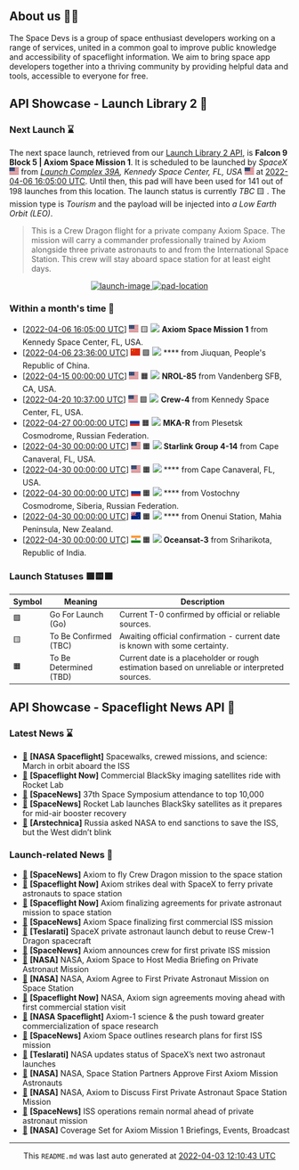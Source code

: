 ## About us 🧑‍🚀
The Space Devs is a group of space enthusiast developers working on a range of
services, united in a common goal to improve public knowledge and accessibility
of spaceflight information. We aim to bring space app developers together into a
thriving community by providing helpful data and tools, accessible to everyone
for free.

## API Showcase - Launch Library 2 🚀

### Next Launch ⌛
The next space launch, retrieved from our
<a href="https://thespacedevs.com/llapi">Launch Library 2 API</a>, is
**Falcon 9 Block 5 | Axiom Space Mission 1**. It is scheduled to be launched by *SpaceX*
<img width="17" src="https://raw.githubusercontent.com/lipis/flag-icons/main/flags/4x3/us.svg" />
from *<a href="https://en.wikipedia.org/wiki/Kennedy_Space_Center_Launch_Complex_39#Launch_Pad_39A">Launch Complex 39A</a>, Kennedy Space Center, FL, USA*
<img width="17" src="https://raw.githubusercontent.com/lipis/flag-icons/main/flags/4x3/us.svg" />
at <a href="https://www.timeanddate.com/worldclock/fixedtime.html?iso=20220406T160500">2022-04-06 16:05:00 UTC</a>.  Until
then, this pad will have been used for 141
out of 198 launches from this location. The launch status is currently
*TBC* 🟨 . The mission type is
*Tourism* and the payload will be injected
into *a Low Earth Orbit
(LEO)*.
<br>
<blockquote>
  This is a Crew Dragon flight for a private company Axiom Space. The mission will carry a commander professionally trained by Axiom alongside three private astronauts to and from the International Space Station. This crew will stay aboard space station for  at least eight days.
</blockquote>

<p float="left" align="center">
  <a href="https://en.wikipedia.org/wiki/Falcon_9" >
    <img alt="launch-image" height="200" src="https://spacelaunchnow-prod-east.nyc3.digitaloceanspaces.com/media/launch_images/falcon2520925_image_20210310075447.jpeg" />
  </a>
  <a href="http://maps.google.com/maps?q=28.608+N,+80.604+W" >
    <img alt="pad-location" height="200" src="https://spacelaunchnow-prod-east.nyc3.digitaloceanspaces.com/media/launch_images/location_27_20200803142447.jpg"  />
  </a>
</p>

### Within a month's time 📅
- \[<a href="https://www.timeanddate.com/worldclock/fixedtime.html?iso=20220406T160500">2022-04-06 16:05:00 UTC</a>\]  <img width="17" src="https://raw.githubusercontent.com/lipis/flag-icons/main/flags/4x3/us.svg" /> 🟨  <a href="https://www.google.com/calendar/render?action=TEMPLATE&text=Falcon 9 Block 5 | Axiom Space Mission 1&location=Kennedy Space Center, FL, USA&dates=20220406T160500Z%2F20220406T160500Z"><img border="0" width="15" src="https://upload.wikimedia.org/wikipedia/commons/a/a5/Google_Calendar_icon_%282020%29.svg"></a> **Axiom Space Mission 1** from Kennedy Space Center, FL, USA.
- \[<a href="https://www.timeanddate.com/worldclock/fixedtime.html?iso=20220406T233600">2022-04-06 23:36:00 UTC</a>\]  <img width="17" src="https://raw.githubusercontent.com/lipis/flag-icons/main/flags/4x3/cn.svg" /> 🟩  <a href="https://www.google.com/calendar/render?action=TEMPLATE&text=Long March 4B (?) | SJ-6 Group 06 (?)&location=Jiuquan, People&#x27;s Republic of China&dates=20220406T233600Z%2F20220407T000400Z"><img border="0" width="15" src="https://upload.wikimedia.org/wikipedia/commons/a/a5/Google_Calendar_icon_%282020%29.svg"></a> **** from Jiuquan, People's Republic of China.
- \[<a href="https://www.timeanddate.com/worldclock/fixedtime.html?iso=20220415T000000">2022-04-15 00:00:00 UTC</a>\]  <img width="17" src="https://raw.githubusercontent.com/lipis/flag-icons/main/flags/4x3/us.svg" /> 🟧  <a href="https://www.google.com/calendar/render?action=TEMPLATE&text=Falcon 9 Block 5 | NROL-85&location=Vandenberg SFB, CA, USA&dates=20220415T000000Z%2F20220415T000000Z"><img border="0" width="15" src="https://upload.wikimedia.org/wikipedia/commons/a/a5/Google_Calendar_icon_%282020%29.svg"></a> **NROL-85** from Vandenberg SFB, CA, USA.
- \[<a href="https://www.timeanddate.com/worldclock/fixedtime.html?iso=20220420T103700">2022-04-20 10:37:00 UTC</a>\]  <img width="17" src="https://raw.githubusercontent.com/lipis/flag-icons/main/flags/4x3/us.svg" /> 🟩  <a href="https://www.google.com/calendar/render?action=TEMPLATE&text=Falcon 9 Block 5 | Crew-4&location=Kennedy Space Center, FL, USA&dates=20220420T103700Z%2F20220420T103700Z"><img border="0" width="15" src="https://upload.wikimedia.org/wikipedia/commons/a/a5/Google_Calendar_icon_%282020%29.svg"></a> **Crew-4** from Kennedy Space Center, FL, USA.
- \[<a href="https://www.timeanddate.com/worldclock/fixedtime.html?iso=20220427T000000">2022-04-27 00:00:00 UTC</a>\]  <img width="17" src="https://raw.githubusercontent.com/lipis/flag-icons/main/flags/4x3/ru.svg" /> 🟧  <a href="https://www.google.com/calendar/render?action=TEMPLATE&text=Angara 1.2 | MKA-R&location=Plesetsk Cosmodrome, Russian Federation&dates=20220427T000000Z%2F20220427T000000Z"><img border="0" width="15" src="https://upload.wikimedia.org/wikipedia/commons/a/a5/Google_Calendar_icon_%282020%29.svg"></a> **MKA-R** from Plesetsk Cosmodrome, Russian Federation.
- \[<a href="https://www.timeanddate.com/worldclock/fixedtime.html?iso=20220430T000000">2022-04-30 00:00:00 UTC</a>\]  <img width="17" src="https://raw.githubusercontent.com/lipis/flag-icons/main/flags/4x3/us.svg" /> 🟧  <a href="https://www.google.com/calendar/render?action=TEMPLATE&text=Falcon 9 Block 5 | Starlink Group 4-14&location=Cape Canaveral, FL, USA&dates=20220430T000000Z%2F20220430T000000Z"><img border="0" width="15" src="https://upload.wikimedia.org/wikipedia/commons/a/a5/Google_Calendar_icon_%282020%29.svg"></a> **Starlink Group 4-14** from Cape Canaveral, FL, USA.
- \[<a href="https://www.timeanddate.com/worldclock/fixedtime.html?iso=20220430T000000">2022-04-30 00:00:00 UTC</a>\]  <img width="17" src="https://raw.githubusercontent.com/lipis/flag-icons/main/flags/4x3/us.svg" /> 🟧  <a href="https://www.google.com/calendar/render?action=TEMPLATE&text=Falcon 9 Block 5 | Nilesat-301&location=Cape Canaveral, FL, USA&dates=20220430T000000Z%2F20220430T000000Z"><img border="0" width="15" src="https://upload.wikimedia.org/wikipedia/commons/a/a5/Google_Calendar_icon_%282020%29.svg"></a> **** from Cape Canaveral, FL, USA.
- \[<a href="https://www.timeanddate.com/worldclock/fixedtime.html?iso=20220430T000000">2022-04-30 00:00:00 UTC</a>\]  <img width="17" src="https://raw.githubusercontent.com/lipis/flag-icons/main/flags/4x3/ru.svg" /> 🟧  <a href="https://www.google.com/calendar/render?action=TEMPLATE&text=Soyuz 2.1a/Fregat-M | Meteor-M No.2-3&location=Vostochny Cosmodrome, Siberia, Russian Federation&dates=20220430T000000Z%2F20220430T000000Z"><img border="0" width="15" src="https://upload.wikimedia.org/wikipedia/commons/a/a5/Google_Calendar_icon_%282020%29.svg"></a> **** from Vostochny Cosmodrome, Siberia, Russian Federation.
- \[<a href="https://www.timeanddate.com/worldclock/fixedtime.html?iso=20220430T000000">2022-04-30 00:00:00 UTC</a>\]  <img width="17" src="https://raw.githubusercontent.com/lipis/flag-icons/main/flags/4x3/nz.svg" /> 🟧  <a href="https://www.google.com/calendar/render?action=TEMPLATE&text=Electron | NROL-162 (RASR-3)&location=Onenui Station, Mahia Peninsula, New Zealand&dates=20220430T000000Z%2F20220430T000000Z"><img border="0" width="15" src="https://upload.wikimedia.org/wikipedia/commons/a/a5/Google_Calendar_icon_%282020%29.svg"></a> **** from Onenui Station, Mahia Peninsula, New Zealand.
- \[<a href="https://www.timeanddate.com/worldclock/fixedtime.html?iso=20220430T000000">2022-04-30 00:00:00 UTC</a>\]  <img width="17" src="https://raw.githubusercontent.com/lipis/flag-icons/main/flags/4x3/in.svg" /> 🟧  <a href="https://www.google.com/calendar/render?action=TEMPLATE&text=PSLV  | EOS-6 (Oceansat-3)&location=Sriharikota, Republic of India&dates=20220430T000000Z%2F20220430T000000Z"><img border="0" width="15" src="https://upload.wikimedia.org/wikipedia/commons/a/a5/Google_Calendar_icon_%282020%29.svg"></a> **Oceansat-3** from Sriharikota, Republic of India.


### Launch Statuses 🟩🟨🟧
<p align="center">
    <table class="tg">
    <thead>
      <tr>
        <th class="tg-0pky">Symbol</th>
        <th class="tg-0pky">Meaning</th>
        <th class="tg-0pky">Description</th>
      </tr>
    </thead>
    <tbody>
      <tr>
        <td class="tg-0pky">🟩</td>
        <td class="tg-0pky">Go For Launch (Go)</td>
        <td class="tg-0pky">Current T-0 confirmed by official or reliable sources.</td>
      </tr>
      <tr>
        <td class="tg-0pky">🟨</td>
        <td class="tg-0pky">To Be Confirmed (TBC)</td>
        <td class="tg-0pky">Awaiting official confirmation - current date is known with some certainty.</td>
      </tr>
      <tr>
        <td class="tg-0pky">🟧</td>
        <td class="tg-0pky">To Be Determined (TBD)</td>
        <td class="tg-0pky">Current date is a placeholder or rough estimation based on unreliable or interpreted sources.</td>
      </tr>
    </tbody>
    </table>
</p>

## API Showcase - Spaceflight News API 📰

### Latest News ⌛
- <a href="https://www.nasaspaceflight.com/2022/04/march-iss/" >🔗</a> **[NASA Spaceflight]** Spacewalks, crewed missions, and science: March in orbit aboard the ISS
- <a href="https://spaceflightnow.com/2022/04/02/commercial-blacksky-imaging-satellites-ride-with-rocket-lab/" >🔗</a> **[Spaceflight Now]** Commercial BlackSky imaging satellites ride with Rocket Lab
- <a href="https://spacenews.com/37th-space-symposium-attendance-to-top-10000/" >🔗</a> **[SpaceNews]** 37th Space Symposium attendance to top 10,000
- <a href="https://spacenews.com/rocket-lab-launches-blacksky-satellites-as-it-prepares-for-mid-air-booster-recovery/" >🔗</a> **[SpaceNews]** Rocket Lab launches BlackSky satellites as it prepares for mid-air booster recovery
- <a href="https://arstechnica.com/science/2022/04/no-no-no-russia-is-not-halting-cooperation-on-the-space-station/" >🔗</a> **[Arstechnica]** Russia asked NASA to end sanctions to save the ISS, but the West didn’t blink


### Launch-related News 🚀

- <a href="https://spacenews.com/axiom-to-fly-crew-dragon-mission-to-the-space-station/" >🔗</a> **[SpaceNews]** Axiom to fly Crew Dragon mission to the space station
- <a href="https://spaceflightnow.com/2020/03/05/axiom-strikes-deal-with-spacex-to-ferry-private-astronauts-to-space-station/" >🔗</a> **[Spaceflight Now]** Axiom strikes deal with SpaceX to ferry private astronauts to space station
- <a href="https://spaceflightnow.com/2020/09/23/axiom-finalizing-agreements-for-private-astronaut-mission-to-space-station/" >🔗</a> **[Spaceflight Now]** Axiom finalizing agreements for private astronaut mission to space station
- <a href="https://spacenews.com/axiom-space-finalizing-first-commercial-iss-mission/" >🔗</a> **[SpaceNews]** Axiom Space finalizing first commercial ISS mission
- <a href="https://www.teslarati.com/spacex-private-astronaut-launch-debut-crew-dragon-reuse/" >🔗</a> **[Teslarati]** SpaceX private astronaut launch debut to reuse Crew-1 Dragon spacecraft
- <a href="https://spacenews.com/axiom-announces-crew-for-first-private-iss-mission/" >🔗</a> **[SpaceNews]** Axiom announces crew for first private ISS mission
- <a href="http://www.nasa.gov/press-release/nasa-axiom-space-to-host-media-briefing-on-private-astronaut-mission" >🔗</a> **[NASA]** NASA, Axiom Space to Host Media Briefing on Private Astronaut Mission
- <a href="http://www.nasa.gov/press-release/nasa-axiom-agree-to-first-private-astronaut-mission-on-space-station" >🔗</a> **[NASA]** NASA, Axiom Agree to First Private Astronaut Mission on Space Station
- <a href="https://spaceflightnow.com/2021/05/10/nasa-axiom-sign-agreements-moving-ahead-with-first-commercial-station-visit/" >🔗</a> **[Spaceflight Now]** NASA, Axiom sign agreements moving ahead with first commercial station visit
- <a href="https://www.nasaspaceflight.com/2021/11/axiom-1-science/" >🔗</a> **[NASA Spaceflight]** Axiom-1 science & the push toward greater commercialization of space research
- <a href="https://spacenews.com/axiom-space-outlines-research-plans-for-first-iss-mission/" >🔗</a> **[SpaceNews]** Axiom Space outlines research plans for first ISS mission
- <a href="https://www.teslarati.com/spacex-next-two-astronaut-launches-update/" >🔗</a> **[Teslarati]** NASA updates status of SpaceX’s next two astronaut launches
- <a href="http://www.nasa.gov/press-release/nasa-space-station-partners-approve-first-axiom-mission-astronauts" >🔗</a> **[NASA]** NASA, Space Station Partners Approve First Axiom Mission Astronauts
- <a href="http://www.nasa.gov/press-release/nasa-axiom-to-discuss-first-private-astronaut-space-station-mission" >🔗</a> **[NASA]** NASA, Axiom to Discuss First Private Astronaut Space Station Mission
- <a href="https://spacenews.com/iss-operations-remain-normal-ahead-of-private-astronaut-mission/" >🔗</a> **[SpaceNews]** ISS operations remain normal ahead of private astronaut mission
- <a href="http://www.nasa.gov/press-release/coverage-set-for-axiom-mission-1-briefings-events-broadcast" >🔗</a> **[NASA]** Coverage Set for Axiom Mission 1 Briefings, Events, Broadcast


<hr>
  <div align="center">
  This <code>README.md</code> was last auto generated at <a href="https://www.timeanddate.com/worldclock/fixedtime.html?iso=20220403T121043">2022-04-03 12:10:43 UTC</a>
  <br>
  <!-- <a href="https://medium.com/@g.h.garrett" target="_blank">Learn to add space launches to your profile here!</a> -->
</div>
